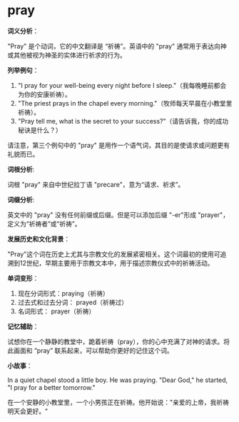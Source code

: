 # pray

**词义分析**：

  

"Pray" 是个动词，它的中文翻译是 “祈祷”。英语中的 "pray" 通常用于表达向神或其他被视为神圣的实体进行祈求的行为。

  

**列举例句**：

  

1.  "I pray for your well-being every night before I sleep."（我每晚睡前都会为你的安康祈祷）。
2.  "The priest prays in the chapel every morning."（牧师每天早晨在小教堂里祈祷）。
3.  "Pray tell me, what is the secret to your success?"（请告诉我，你的成功秘诀是什么？）

  

请注意，第三个例句中的 "pray" 是用作一个语气词，其目的是使请求或问题更有礼貌而已。

  

**词根分析**:

  

词根 "pray" 来自中世纪拉丁语 "precare"，意为“请求、祈求”。

  

**词缀分析**:

  

英文中的 "pray" 没有任何前缀或后缀。但是可以添加后缀 "-er"形成 "prayer"，定义为“祈祷者”或“祈祷”。

  

**发展历史和文化背景**：

  

"Pray"这个词在历史上尤其与宗教文化的发展紧密相关。这个词最初的使用可追溯到12世纪，早期主要用于宗教文本中，用于描述宗教仪式中的祈祷活动。

  

**单词变形**：

  

1.  现在分词形式：praying（祈祷）
2.  过去式和过去分词： prayed（祈祷过）
3.  名词形式： prayer（祈祷）

  

**记忆辅助**：

  

试想你在一个静静的教堂中，跪着祈祷（pray），你的心中充满了对神的请求。将此画面和 “pray” 联系起来，可以帮助你更好的记住这个词。

  

**小故事**：

  

In a quiet chapel stood a little boy. He was praying. "Dear God," he started, "I pray for a better tomorrow."

  

在一个安静的小教堂里，一个小男孩正在祈祷。他开始说："亲爱的上帝，我祈祷明天会更好。"
